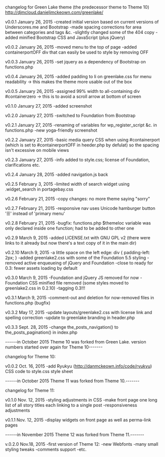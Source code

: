 changelog for Green Lake theme (the predecessor theme to Theme 10) http://djmcloud.danieljmckeown.com/greenlake/

v0.0.1
January 26, 2015
-created initial version based on current versions of Underscores.me and Bootstrap
-made spacing corrections for area between categories and tags &c.
-slightly changed some of the 404 copy
-added minified Bootstrap CSS and JavaScript (plus jQuery)

v0.0.2
January 26, 2015
-moved menu to the top of page
-added containerportOFF div that can easily be used to style by removing OFF

v0.0.3
January 26, 2015
-set jquery as a dependency of Bootstrap on functions.php

v0.0.4
January 26, 2015
-added padding to li on greenlake.css for menu readability
-> this makes the theme more usable out of the box

v0.0.5
January 26, 2015
-assigned 99% width to all-containing div #containerzero
-> this is to avoid a scroll arrow at bottom of screen

v0.1.0
January 27, 2015
-added screenshot

v0.2.0
January 27, 2015
-switched to Foundation from Bootstrap

v0.2.1
January 27, 2015
-renaming of variables for wp_register_script &c. in functions.php
-new yoga-friendly screenshot

v0.2.2
January 27, 2015
-basic media query CSS when using #containerport (which is set to
	#containerportOFF in heeder.php by defulat) so the spacing
	isn't excessive on mobile views

v0.2.3
January 27, 2015
-info added to style.css; license of Foundation, clarifications etc.

v0.2.4
January 28, 2015
-added navigation.js back

v0.2.5
February 3, 2015
-limited width of search widget using .widget_search in portagebay.css

v0.2.6
February 21, 2015
-copy changes: no more theme saying "sorry"

v0.2.7
February 21, 2015
-responsive nav uses Unicode hamburger button '☰' instead of 'primary menu'

v0.2.8
February 21, 2015
-bugfix: functions.php $themeloc variable was only declared inside one function; had to be added to other one

v0.2.9
March 9, 2015
-added LICENSE.txt with GNU GPL v2 (there were links to it already but now there's a text copy of it in the main dir)

v0.2.10
March 9, 2015
-a little space on the left edge: div { padding-left: 2px; }
-added greenlake2.css with some of the Foundation 5.5 styling
-removed active enqueueing of jQuery and Foundation
-close to ready for 0.3: fewer assets loading by default

v0.3.0
March 9, 2015
-Foundation and jQuery JS removed for now
-Foundation CSS minified file removed (some styles moved to greenlake2.css in 0.2.10)
-tagging 0.3!!!

v0.3.1
March 9, 2015
-comment-out and deletion for now-removed files in functions.php (bugfix)

v0.3.2
May 17, 2015
-update layouts/greenlake2.css with license link and spelling correction
-update to greenlake branding in header.php

v0.3.3
Sept. 28, 2015
-change the_posts_navigation() to the_posts_pagination() in index.php

------in October 2015 Theme 10 was forked from Green Lake.  version numbers started over again for Theme 10-------

changelog for Theme 10:

v0.0.2
Oct. 16, 2015
-add Ryukyu (http://danmckeown.info/code/ryukyu) CSS code to style.css style sheet

------in October 2015 Theme 11 was forked from Theme 10.-------

changelog for Theme 11:

v0.1.0
Nov. 12, 2015
-styling adjustments in CSS
-make front page one long list of all story titles each linking to a single post
-responsiveness adjustments

v0.1.1
Nov. 12, 2015
-display widgets on front page as well as perma-link pages

------in November 2015 Theme 12 was forked from Theme 11.-------

v.0.2.0
Nov.18, 2015
-first version of Theme 12:
	-new Webfonts
	-many small styling tweaks
	-comments support
	-etc.
